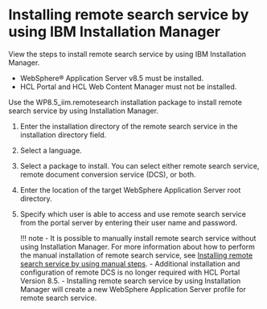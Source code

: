# Installing remote search service by using IBM Installation Manager

View the steps to install remote search service by using IBM Installation Manager.

-   WebSphere® Application Server v8.5 must be installed.
-   HCL Portal and HCL Web Content Manager must not be installed.

Use the WP8.5\_iim.remotesearch installation package to install remote search service by using Installation Manager.

1.  Enter the installation directory of the remote search service in the installation directory field.

2.  Select a language.

3.  Select a package to install. You can select either remote search service, remote document conversion service \(DCS\), or both.

4.  Enter the location of the target WebSphere Application Server root directory.

5.  Specify which user is able to access and use remote search service from the portal server by entering their user name and password.

    !!! note
        -   It is possible to manually install remote search service without using Installation Manager. For more information about how to perform the manual installation of remote search service, see [Installing remote search service by using manual steps](../remotesearch/install_manual/index.md).
        -   Additional installation and configuration of remote DCS is no longer required with HCL Portal Version 8.5.
        -   Installing remote search service by using Installation Manager will create a new WebSphere Application Server profile for remote search service.


